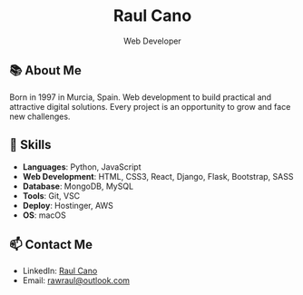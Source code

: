 <div align="center">
  <h1>Raul Cano</h1>
  <p>Web Developer</p>
</div>

## 📚 About Me
Born in 1997 in Murcia, Spain. Web development to build practical and attractive digital solutions. Every project is an opportunity to grow and face new challenges.

## 🚀 Skills
- **Languages**: Python, JavaScript
- **Web Development**: HTML, CSS3, React, Django, Flask, Bootstrap, SASS
- **Database**: MongoDB, MySQL
- **Tools**: Git, VSC
- **Deploy**: Hostinger, AWS
- **OS**: macOS

## 📫 Contact Me
- LinkedIn: [Raul Cano](www.linkedin.com/in/raulmarco-in)
- Email: [rawraul@outlook.com](mailto:rawraul@outlook.com)



